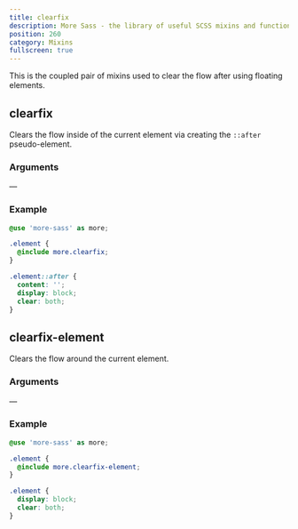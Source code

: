```yaml
---
title: clearfix
description: More Sass - the library of useful SCSS mixins and functions.
position: 260
category: Mixins
fullscreen: true
---
```


This is the coupled pair of mixins used to clear the flow after using floating elements.

## clearfix

Clears the flow inside of the current element via creating the `::after` pseudo-element.

### Arguments

—

### Example

<code-group>
  
  <code-block label="SCSS" active>

  ```scss
  @use 'more-sass' as more;
  
  .element {
  	@include more.clearfix;
  }
  ```

  </code-block>

  <code-block label="Output">

  ```css
  .element::after {
  	content: '';
  	display: block;
  	clear: both;
  }
  ```

  </code-block>
  
</code-group>

## clearfix-element

Clears the flow around the current element.

### Arguments

—

### Example

<code-group>
  
  <code-block label="SCSS" active>

  ```scss
  @use 'more-sass' as more;
  
  .element {
  	@include more.clearfix-element;
  }
  ```

  </code-block>

  <code-block label="Output">

  ```css
  .element {
  	display: block;
  	clear: both;
  }
  ```

  </code-block>
  
</code-group>
